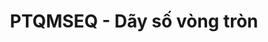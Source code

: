 ---
layout: post
title:  "PTQMSEQ - Dãy số vòng tròn"
categories: [math, greedy]
code: PTQMSEQ
src: PTQMSEQ.cpp
---